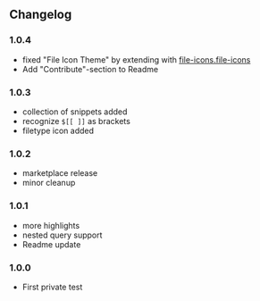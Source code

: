 ## Changelog

### 1.0.4
- fixed "File Icon Theme" by extending with [file-icons.file-icons](https://marketplace.visualstudio.com/items?itemName=file-icons.file-icons)
- Add "Contribute"-section to Readme

### 1.0.3
- collection of snippets added
- recognize `$[[ ]]` as brackets
- filetype icon added

### 1.0.2
- marketplace release
- minor cleanup

### 1.0.1
- more highlights
- nested query support
- Readme update

### 1.0.0

- First private test
